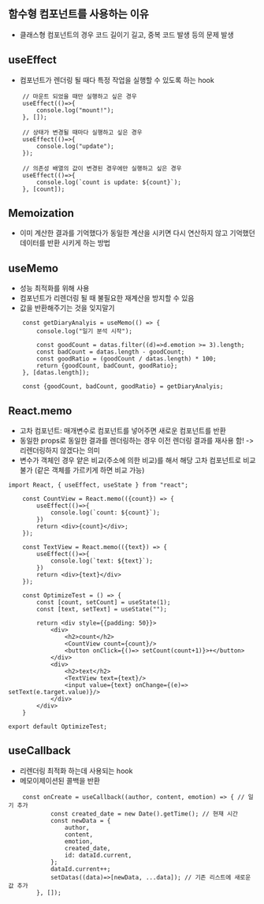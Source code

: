 ## 함수형 컴포넌트를 사용하는 이유
- 클래스형 컴포넌트의 경우 코드 길이기 길고, 중복 코드 발생 등의 문제 발생

## useEffect
- 컴포넌트가 렌더링 될 때다 특정 작업을 실행할 수 있도록 하는 hook

```
    // 마운트 되었을 때만 실행하고 싶은 경우
    useEffect(()=>{
        console.log("mount!");
    }, []);

    // 상태가 변경될 때마다 실행하고 싶은 경우
    useEffect(()=>{
        console.log("update");
    });

    // 의존성 배열의 값이 변경된 경우에만 실행하고 싶은 경우
    useEffect(()=>{
        console.log(`count is update: ${count}`);
    }, [count]);
```

## Memoization
- 이미 계산한 결과를 기억했다가 동일한 계산을 시키면 다시 연산하지 않고 기억했던 데이터를 반환 시키게 하는 방법

## useMemo
- 성능 최적화를 위해 사용
- 컴포넌트가 리렌더링 될 때 불필요한 재계산을 방지할 수 있음
- 값을 반환해주기는 것을 잊지말기
```
    const getDiaryAnalyis = useMemo(() => {
        console.log("일기 분석 시작");

        const goodCount = datas.filter((d)=>d.emotion >= 3).length;
        const badCount = datas.length - goodCount;
        const goodRatio = (goodCount / datas.length) * 100;
        return {goodCount, badCount, goodRatio};
    }, [datas.length]);

    const {goodCount, badCount, goodRatio} = getDiaryAnalyis;
```

## React.memo
- 고차 컴포넌트: 매개변수로 컴포넌트를 넣어주면 새로운 컴포넌트를 반환
- 동일한 props로 동일한 결과를 렌더링하는 경우 이전 렌더링 결과를 재사용 함! -> 리렌더링하지 않겠다는 의미
- 변수가 객체인 경우 얕은 비교(주소에 의한 비교)를 해서 해당 고차 컴포넌트로 비교 불가 (같은 객체를 가르키게 하면 비교 가능)

```
import React, { useEffect, useState } from "react";

    const CountView = React.memo(({count}) => {
        useEffect(()=>{
            console.log(`count: ${count}`);
        })
        return <div>{count}</div>;
    });

    const TextView = React.memo(({text}) => {
        useEffect(()=>{
            console.log(`text: ${text}`);
        })
        return <div>{text}</div>
    });

    const OptimizeTest = () => {
        const [count, setCount] = useState(1);
        const [text, setText] = useState("");

        return <div style={{padding: 50}}>
            <div>
                <h2>count</h2>
                <CountView count={count}/>
                <button onClick={()=> setCount(count+1)}>+</button>
            </div>
            <div>
                <h2>text</h2>
                <TextView text={text}/>
                <input value={text} onChange={(e)=> setText(e.target.value)}/>
            </div>
        </div>
    }

export default OptimizeTest;
```

## useCallback
- 리렌더링 최적화 하는데 사용되는 hook
- 메모이제이션된 콜백을 반환

```
    const onCreate = useCallback((author, content, emotion) => { // 일기 추가
            const created_date = new Date().getTime(); // 현재 시간
            const newData = {
                author,
                content,
                emotion,
                created_date, 
                id: dataId.current,
            };
            dataId.current++;
            setDatas((data)=>[newData, ...data]); // 기존 리스트에 새로운 값 추가
        }, []);
```